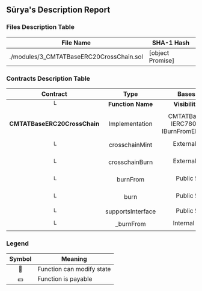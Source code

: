 ## Sūrya's Description Report

### Files Description Table


|  File Name  |  SHA-1 Hash  |
|-------------|--------------|
| ./modules/3_CMTATBaseERC20CrossChain.sol | [object Promise] |


### Contracts Description Table


|  Contract  |         Type        |       Bases      |                  |                 |
|:----------:|:-------------------:|:----------------:|:----------------:|:---------------:|
|     └      |  **Function Name**  |  **Visibility**  |  **Mutability**  |  **Modifiers**  |
||||||
| **CMTATBaseERC20CrossChain** | Implementation | CMTATBase, IERC7802, IBurnFromERC20 |||
| └ | crosschainMint | External ❗️ | 🛑  | onlyRole whenNotPaused |
| └ | crosschainBurn | External ❗️ | 🛑  | onlyRole whenNotPaused |
| └ | burnFrom | Public ❗️ | 🛑  | onlyRole whenNotPaused |
| └ | burn | Public ❗️ | 🛑  | onlyRole whenNotPaused |
| └ | supportsInterface | Public ❗️ |   |NO❗️ |
| └ | _burnFrom | Internal 🔒 | 🛑  | |


### Legend

|  Symbol  |  Meaning  |
|:--------:|-----------|
|    🛑    | Function can modify state |
|    💵    | Function is payable |

